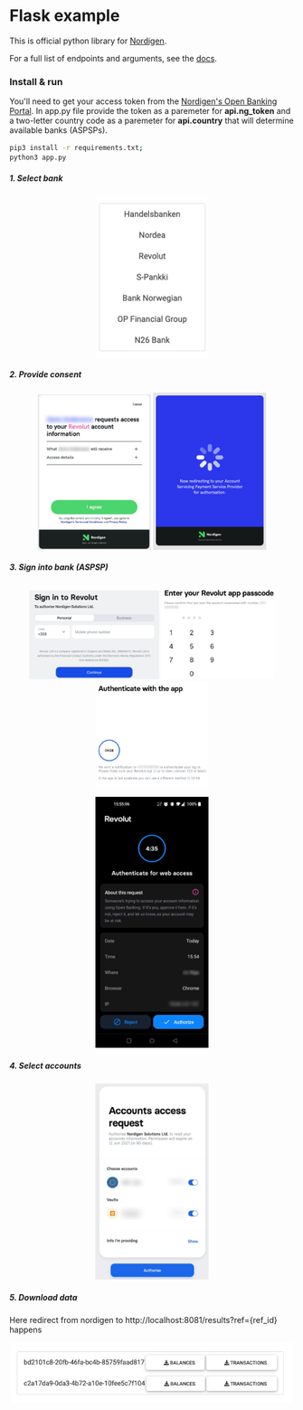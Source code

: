 # Flask example

This is official python library for [Nordigen](https://nordigen.com/).

For a full list of endpoints and arguments, see the [docs](https://nordigen.com/en/account_information_documenation/api-documention/overview/
).

### Install & run

You'll need to get your access token from the [Nordigen's Open Banking Portal](https://ob.nordigen.com/login/). In app.py file provide the token as a paremeter for <strong>api.ng_token</strong> and a two-letter country code as a paremeter for <strong>api.country</strong> that will determine available banks (ASPSPs). 

```bash
pip3 install -r requirements.txt;
python3 app.py
```


##### 1. Select bank
<!-- ![acc token](/docs/resources/_media/f_3_select_aspsp.png?raw=true "Title") -->
<p align="center">
    <img align="center" src="/docs/resources/_media/f_3_select_aspsp.png" width="200" />
</p>

##### 2. Provide consent
<p align="center">
  <img src="/docs/resources/_media/f_4_ng_agreement.jpg" width="200" />
  <img src="/docs/resources/_media/f_4.1_ng_redirect.png" width="200" /> 
</p>

##### 3. Sign into bank (ASPSP)
<p align="center">
  <img src="/docs/resources/_media/f_5_aspsps_signin.png" width="230" />
  <img src="/docs/resources/_media/f_5.1_aspsps_signin.jpg" width="200" /> 
  <img src="/docs/resources/_media/f_5.2_aspsps_signin.jpg" width="200" /> 
</p>

<p align="center">
  <img src="/docs/resources/_media/f_5.3_aspsp_auth.jpg" width="200" /> 
</p>

##### 4. Select accounts
<p align="center">
  <img src="/docs/resources/_media/f_6_aspsp_accs.jpg" width="200" />
</p>

##### 5. Download data
Here redirect from nordigen to http://localhost:8081/results?ref={ref_id} happens
<p align="center">
  <img src="/docs/resources/_media/f_7_accc_data.png" width="500" />
</p>
